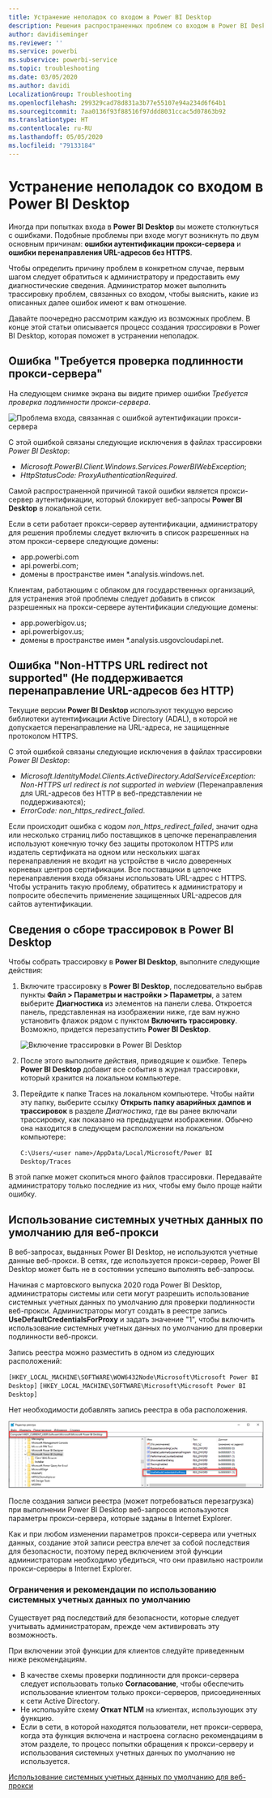 ```yaml
---
title: Устранение неполадок со входом в Power BI Desktop
description: Решения распространенных проблем со входом в Power BI Desktop
author: davidiseminger
ms.reviewer: ''
ms.service: powerbi
ms.subservice: powerbi-service
ms.topic: troubleshooting
ms.date: 03/05/2020
ms.author: davidi
LocalizationGroup: Troubleshooting
ms.openlocfilehash: 299329cad78d831a3b77e55107e94a234d6f64b1
ms.sourcegitcommit: 7aa0136f93f88516f97ddd8031ccac5d07863b92
ms.translationtype: HT
ms.contentlocale: ru-RU
ms.lasthandoff: 05/05/2020
ms.locfileid: "79133184"
---
```

# <a name="troubleshooting-sign-in-for-power-bi-desktop"></a>Устранение неполадок со входом в Power BI Desktop
Иногда при попытках входа в **Power BI Desktop** вы можете столкнуться с ошибками. Подобные проблемы при входе могут возникнуть по двум основным причинам: **ошибки аутентификации прокси-сервера** и **ошибки перенаправления URL-адресов без HTTPS**. 

Чтобы определить причину проблем в конкретном случае, первым шагом следует обратиться к администратору и предоставить ему диагностические сведения. Администратор может выполнить трассировку проблем, связанных со входом, чтобы выяснить, какие из описанных далее ошибок имеют к вам отношение. 

Давайте поочередно рассмотрим каждую из возможных проблем. В конце этой статьи описывается процесс создания *трассировки* в Power BI Desktop, которая поможет в устранении неполадок.


## <a name="proxy-authentication-required-error"></a>Ошибка "Требуется проверка подлинности прокси-сервера"

На следующем снимке экрана вы видите пример ошибки *Требуется проверка подлинности прокси-сервера*.

![Проблема входа, связанная с ошибкой аутентификации прокси-сервера](media/desktop-troubleshooting-sign-in/desktop-tshoot-sign-in_01.png)

С этой ошибкой связаны следующие исключения в файлах трассировки *Power BI Desktop*:

* *Microsoft.PowerBI.Client.Windows.Services.PowerBIWebException*;
* *HttpStatusCode: ProxyAuthenticationRequired*.

Самой распространенной причиной такой ошибки является прокси-сервер аутентификации, который блокирует веб-запросы **Power BI Desktop** в локальной сети. 

Если в сети работает прокси-сервер аутентификации, администратору для решения проблемы следует включить в список разрешенных на этом прокси-сервере следующие домены:

* app.powerbi.com
* api.powerbi.com;
* домены в пространстве имен *.analysis.windows.net.

Клиентам, работающим с облаком для государственных организаций, для устранения этой проблемы следует добавить в список разрешенных на прокси-сервере аутентификации следующие домены:

* app.powerbigov.us;
* api.powerbigov.us;
* домены в пространстве имен *.analysis.usgovcloudapi.net.

## <a name="non-https-url-redirect-not-supported-error"></a>Ошибка "Non-HTTPS URL redirect not supported" (Не поддерживается перенаправление URL-адресов без HTTP)

Текущие версии **Power BI Desktop** используют текущую версию библиотеки аутентификации Active Directory (ADAL), в которой не допускается перенаправление на URL-адреса, не защищенные протоколом HTTPS. 

С этой ошибкой связаны следующие исключения в файлах трассировки *Power BI Desktop*:

* *Microsoft.IdentityModel.Clients.ActiveDirectory.AdalServiceException: Non-HTTPS url redirect is not supported in webview* (Перенаправления для URL-адресов без HTTP в веб-представлении не поддерживаются);
* *ErrorCode: non_https_redirect_failed*.

Если происходит ошибка с кодом *non_https_redirect_failed*, значит одна или несколько страниц либо поставщиков в цепочке перенаправления используют конечную точку без защиты протоколом HTTPS или издатель сертификата на одном или нескольких шагах перенаправления не входит на устройстве в число доверенных корневых центров сертификации. Все поставщики в цепочке перенаправления входа обязаны использовать URL-адрес с HTTPS. Чтобы устранить такую проблему, обратитесь к администратору и попросите обеспечить применение защищенных URL-адресов для сайтов аутентификации. 

## <a name="how-to-collect-a-trace-in-power-bi-desktop"></a>Сведения о сборе трассировок в Power BI Desktop

Чтобы собрать трассировку в **Power BI Desktop**, выполните следующие действия:

1. Включите трассировку в **Power BI Desktop**, последовательно выбрав пункты **Файл > Параметры и настройки > Параметры**, а затем выберите **Диагностика** из элементов на панели слева. Откроется панель, представленная на изображении ниже, где вам нужно установить флажок рядом с пунктом **Включить трассировку**. Возможно, придется перезапустить **Power BI Desktop**.
   
   ![Включение трассировки в Power BI Desktop](media/desktop-troubleshooting-sign-in/desktop-tshoot-sign-in_02.png)

2. После этого выполните действия, приводящие к ошибке. Теперь **Power BI Desktop** добавит все события в журнал трассировки, который хранится на локальном компьютере.

3. Перейдите к папке Traces на локальном компьютере. Чтобы найти эту папку, выберите ссылку **Открыть папку аварийных дампов и трассировок** в разделе *Диагностика*, где вы ранее включали трассировку, как показано на предыдущем изображении. Обычно она находится в следующем расположении на локальном компьютере:

    `C:\Users/<user name>/AppData/Local/Microsoft/Power BI Desktop/Traces`

В этой папке может скопиться много файлов трассировки. Передавайте администратору только последние из них, чтобы ему было проще найти ошибку. 


## <a name="using-default-system-credentials-for-web-proxy"></a>Использование системных учетных данных по умолчанию для веб-прокси

В веб-запросах, выданных Power BI Desktop, не используются учетные данные веб-прокси. В сетях, где используется прокси-сервер, Power BI Desktop может быть не в состоянии успешно выполнять веб-запросы. 

Начиная с мартовского выпуска 2020 года Power BI Desktop, администраторы системы или сети могут разрешить использование системных учетных данных по умолчанию для проверки подлинности веб-прокси. Администраторы могут создать в реестре запись **UseDefaultCredentialsForProxy** и задать значение "1", чтобы включить использование системных учетных данных по умолчанию для проверки подлинности веб-прокси.

Запись реестра можно разместить в одном из следующих расположений:

`[HKEY_LOCAL_MACHINE\SOFTWARE\WOW6432Node\Microsoft\Microsoft Power BI Desktop]`
`[HKEY_LOCAL_MACHINE\SOFTWARE\Microsoft\Microsoft Power BI Desktop]`

Нет необходимости добавлять запись реестра в оба расположения.

![Раздел реестра для использования системных учетных данных по умолчанию](media/desktop-troubleshooting-sign-in/desktop-tshoot-sign-in-03.png)

После создания записи реестра (может потребоваться перезагрузка) при выполнении Power BI Desktop веб-запросов используются параметры прокси-сервера, которые заданы в Internet Explorer. 

Как и при любом изменении параметров прокси-сервера или учетных данных, создание этой записи реестра влечет за собой последствия для безопасности, поэтому перед включением этой функции администраторам необходимо убедиться, что они правильно настроили прокси-серверы в Internet Explorer.         

### <a name="limitations-and-considerations-for-using-default-system-credentials"></a>Ограничения и рекомендации по использованию системных учетных данных по умолчанию

Существует ряд последствий для безопасности, которые следует учитывать администраторам, прежде чем активировать эту возможность. 

При включении этой функции для клиентов следуйте приведенным ниже рекомендациям.

* В качестве схемы проверки подлинности для прокси-сервера следует использовать только **Согласование**, чтобы обеспечить использование клиентом только прокси-серверов, присоединенных к сети Active Directory. 
* Не используйте схему **Откат NTLM** на клиентах, использующих эту функцию.
* Если в сети, в которой находятся пользователи, нет прокси-сервера, когда эта функция включена и настроена согласно рекомендациям в этом разделе, то процесс попытки обращения к прокси-серверу и использования системных учетных данных по умолчанию не используется.


[Использование системных учетных данных по умолчанию для веб-прокси](#using-default-system-credentials-for-web-proxy)

